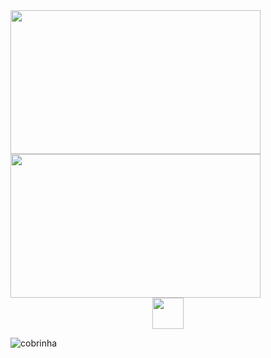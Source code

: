 <div>
<img height="230px" width="400px" src="https://github-readme-stats.vercel.app/api?username=glauberperez&theme=chartreuse-dark&count_private=1&show_icons=true">
<img height="230px" width="400px" src="https://github-readme-stats.vercel.app/api/top-langs/?username=glauberperez&layout=compact&theme=chartreuse-dark">
</div>
<div align="center">
<img height="50px" width="50px" src="https://cdn.jsdelivr.net/gh/devicons/devicon/icons/javascript/javascript-original.svg"/>
</div>

![cobrinha](https://raw.githubusercontent.com/glauberperez/glauberperez/output/github-contribution-grid-snake.svg)
